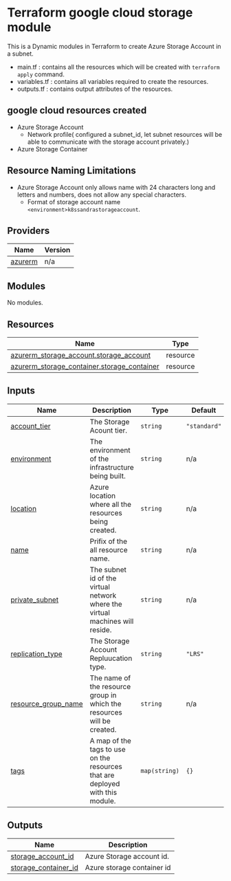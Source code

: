 # Terraform google cloud storage module 
This is a Dynamic modules in Terraform to create Azure Storage Account in a subnet.

* main.tf : contains all the resources which will be created with `terraform apply` command. 
* variables.tf : contains all variables required to create the resources.
* outputs.tf : contains output attributes of the resources. 

## google cloud resources created
* Azure Storage Account
    * Network profile( configured a subnet_id, let subnet resources will be able to communicate with the storage account privately.)
* Azure Storage Container

## Resource Naming Limitations
* Azure Storage Account only allows name with 24 characters long and letters and numbers, does not allow any special characters.
    * Format of storage account name `<environment>k8ssandrastorageaccount`.

## Providers

| Name | Version |
|------|---------|
| <a name="provider_azurerm"></a> [azurerm](#provider\_azurerm) | n/a |

## Modules

No modules.

## Resources

| Name | Type |
|------|------|
| [azurerm_storage_account.storage_account](https://registry.terraform.io/providers/hashicorp/azurerm/latest/docs/resources/storage_account) | resource |
| [azurerm_storage_container.storage_container](https://registry.terraform.io/providers/hashicorp/azurerm/latest/docs/resources/storage_container) | resource |

## Inputs

| Name | Description | Type | Default | Required |
|------|-------------|------|---------|:--------:|
| <a name="input_account_tier"></a> [account\_tier](#input\_account\_tier) | The Storage Acount tier. | `string` | `"standard"` | no |
| <a name="input_environment"></a> [environment](#input\_environment) | The environment of the infrastructure being built. | `string` | n/a | yes |
| <a name="input_location"></a> [location](#input\_location) | Azure location where all the resources being created. | `string` | n/a | yes |
| <a name="input_name"></a> [name](#input\_name) | Prifix of the all resource name. | `string` | n/a | yes |
| <a name="input_private_subnet"></a> [private\_subnet](#input\_private\_subnet) | The subnet id of the virtual network where the virtual machines will reside. | `string` | n/a | yes |
| <a name="input_replication_type"></a> [replication\_type](#input\_replication\_type) | The Storage Account Repluucation type. | `string` | `"LRS"` | no |
| <a name="input_resource_group_name"></a> [resource\_group\_name](#input\_resource\_group\_name) | The name of the resource group in which the resources will be created. | `string` | n/a | yes |
| <a name="input_tags"></a> [tags](#input\_tags) | A map of the tags to use on the resources that are deployed with this module. | `map(string)` | `{}` | no |

## Outputs

| Name | Description |
|------|-------------|
| <a name="output_storage_account_id"></a> [storage\_account\_id](#output\_storage\_account\_id) | Azure Storage account id. |
| <a name="output_storage_container_id"></a> [storage\_container\_id](#output\_storage\_container\_id) | Azure storage container id |
